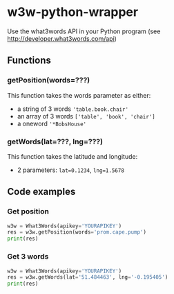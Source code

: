 w3w-python-wrapper
==================

Use the what3words API in your Python program (see http://developer.what3words.com/api)

## Functions

### getPosition(words=???)
This function takes the words parameter as either:
- a string of 3 words `'table.book.chair'`
- an array of 3 words `['table', 'book', 'chair']`
- a oneword `'*BobsHouse'`

### getWords(lat=???, lng=???)
This function takes the latitude and longitude:
- 2 parameters:  `lat=0.1234`, `lng=1.5678`

## Code examples

### Get position
```python
w3w = What3Words(apikey='YOURAPIKEY')
res = w3w.getPosition(words='prom.cape.pump')
print(res)
```

### Get 3 words
```python
w3w = What3Words(apikey='YOURAPIKEY')
res = w3w.getWords(lat='51.484463', lng='-0.195405')
print(res)
```
